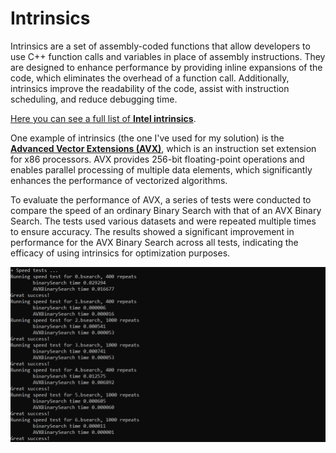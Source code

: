 # Intrinsics

Intrinsics are a set of assembly-coded functions that allow developers to use C++ function calls and variables in place of assembly instructions. They are designed to enhance performance by providing inline expansions of the code, which eliminates the overhead of a function call. Additionally, intrinsics improve the readability of the code, assist with instruction scheduling, and reduce debugging time.

[Here you can see a full list of **Intel intrinsics**](https://www.intel.com/content/www/us/en/docs/intrinsics-guide/index.html).

One example of intrinsics (the one I've used for my solution) is the [**Advanced Vector Extensions (AVX)**](https://en.wikipedia.org/wiki/Advanced_Vector_Extensions), which is an instruction set extension for x86 processors. AVX provides 256-bit floating-point operations and enables parallel processing of multiple data elements, which significantly enhances the performance of vectorized algorithms.

To evaluate the performance of AVX, a series of tests were conducted to compare the speed of an ordinary Binary Search with that of an AVX Binary Search. The tests used various datasets and were repeated multiple times to ensure accuracy. The results showed a significant improvement in performance for the AVX Binary Search across all tests, indicating the efficacy of using intrinsics for optimization purposes.

![alt_text](https://github.com/MariaGrozdeva/Data_structures_and_algorithms_FMI/blob/main/Intel%20intrinsics%20-%20BS%20optimization/Tests.png)
